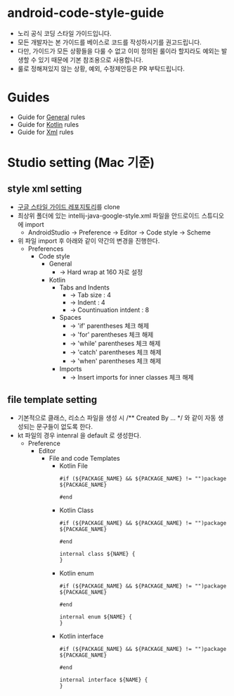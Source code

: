 # android-code-style-guide

- 노리 공식 코딩 스타일 가이드입니다.
- 모든 개발자는 본 가이드를 베이스로 코드를 작성하시기를 권고드립니다.
- 다만, 가이드가 모든 상황들을 다룰 수 없고 이미 정의된 룰이라 할지라도 예외는 발생할 수 있기 때문에 기본 참조용으로 사용합니다.
- 룰로 정해져있지 않는 상황, 예외, 수정제안등은 PR 부탁드립니다.

# Guides

- Guide for [General](https://github.com/taenguree/android-code-style-guide/blob/master/General.md) rules
- Guide for [Kotlin](https://github.com/taenguree/android-code-style-guide/blob/master/Kotlin.md) rules
- Guide for [Xml](https://github.com/taenguree/android-code-style-guide/blob/master/Xml.md) rules

# Studio setting (Mac 기준)

## style xml setting

- [구글 스타일 가이드 레포지토리](https://github.com/google/styleguide)를 clone
- 최상위 폴더에 있는 intellij-java-google-style.xml 파일을 안드로이드 스튜디오에 import 
  - AndroidStudio -> Preference -> Editor -> Code style -> Scheme
- 위 파일 import 후 아래와 같이 약간의 변경을 진행한다.
  - Preferences
    - Code style
      - General
        - → Hard wrap at 160 자로 설정
      - Kotlin
        - Tabs and Indents
          - → Tab size : 4
          - → Indent : 4
          - → Countinuation intdent : 8
        - Spaces
          - → 'if' parentheses 체크 해제
          - → 'for' parentheses 체크 해제
          - → 'while' parentheses 체크 해제
          - → 'catch' parentheses 체크 해제
          - → 'when' parentheses 체크 해제
        - Imports
          - → Insert imports for inner classes 체크 해제

## file template setting

- 기본적으로 클래스, 리소스 파일을 생성 시 /** Created By ... */ 와 같이 자동 생성되는 문구들이 없도록 한다.
- kt 파일의 경우 intenral 을 default 로 생성한다.
  - Preference
    - Editor
      - File and code Templates
        - Kotlin File
          ```
          #if (${PACKAGE_NAME} && ${PACKAGE_NAME} != "")package ${PACKAGE_NAME}

          #end
          ```
        - Kotlin Class
          ```
          #if (${PACKAGE_NAME} && ${PACKAGE_NAME} != "")package ${PACKAGE_NAME}

          #end

          internal class ${NAME} {
          }
          ```
        - Kotlin enum
          ```
          #if (${PACKAGE_NAME} && ${PACKAGE_NAME} != "")package ${PACKAGE_NAME}

          #end

          internal enum ${NAME} {
          }
          ```
        - Kotlin interface
          ```
          #if (${PACKAGE_NAME} && ${PACKAGE_NAME} != "")package ${PACKAGE_NAME}

          #end

          internal interface ${NAME} {
          }
          ```
